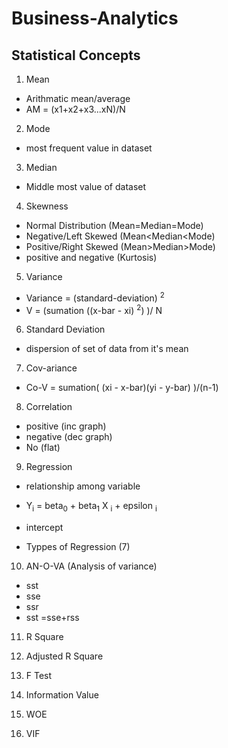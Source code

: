 # Business-Analytics

## Statistical Concepts

1. Mean
- Arithmatic mean/average
- AM = (x1+x2+x3...xN)/N

2. Mode
- most frequent value in dataset

3. Median
- Middle most value of dataset

4. Skewness
- Normal Distribution (Mean=Median=Mode)
- Negative/Left Skewed (Mean<Median<Mode)
- Positive/Right Skewed (Mean>Median>Mode)
- positive and negative (Kurtosis)

5. Variance
- Variance = (standard-deviation) <sup>2</sup>
- V = (sumation ((x-bar - xi) <sup>2</sup>) )/ N

6. Standard Deviation
- dispersion of set of data from it's mean

7. Cov-ariance
- Co-V = sumation( (xi - x-bar)(yi - y-bar) )/(n-1)

8. Correlation
- positive (inc graph)
- negative (dec graph)
- No (flat)

9. Regression
- relationship among variable
- Y<sub>i</sub> = beta<sub>0</sub> + beta<sub>1</sub> X <sub>i</sub> + epsilon <sub>i</sub>

- intercept
- Typpes of Regression (7)

10. AN-O-VA (Analysis of variance)
- sst
- sse
- ssr
- sst =sse+rss

11. R Square

12. Adjusted R Square

13. F Test

14. Information Value

15. WOE

16. VIF
